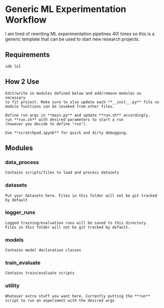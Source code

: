 # Generic ML Experimentation Workflow
I am tired of rewriting ML experimentation pipelines 40! times so this is a generic template that can be used to start new research projects. 
## Requirements
	idk lol
## How 2 Use
	Edit/write in modules defined below and add/remove modules as necessary 		     
	to fit project. Make sure to also update each **__init__.py** file so 
	module functions can be invoked from other files.
	
	Define run args in **main.py** and update **run.sh** accordingly.
	run **run.sh** with desired parameters to start a run 
	(however you decide to define "run").

	Use **scratchpad.ipynb** for quick and dirty debugging.
## Modules
### data_process 
	Contains scripts/files to load and process datasets 
### datasets
	Put your datasets here. Files in this folder will not be git tracked 
	by default
### logger_runs
	Logged training/evaluation runs will be saved to this directory. 
	Files in this folder will not be git tracked by default.
### models
	Contains model declaration classes
###  train_evaluate
	Contains train/evaluate scripts
### utility
	Whatever extra stuff you want here. Currently putting the **run**
	script to run an experiment with the desired args
	
	
